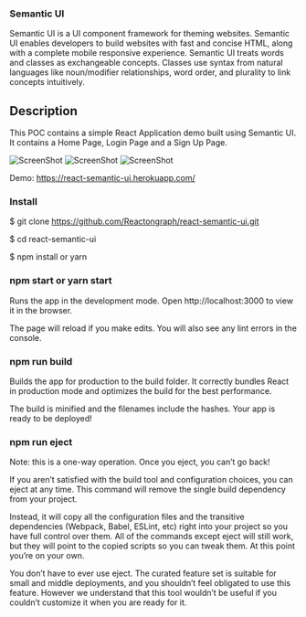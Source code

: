 ### Semantic UI
Semantic UI is a UI component framework for theming websites. Semantic UI enables developers to build websites with fast and concise HTML, along with a complete mobile responsive experience. Semantic UI treats words and classes as exchangeable concepts. Classes use syntax from natural languages like noun/modifier relationships, word order, and plurality to link concepts intuitively.

## Description

This POC contains a simple React Application demo built using Semantic UI. It contains a Home Page, Login Page and a Sign Up Page.


![ScreenShot](https://raw.github.com/Reactongraph/react-semantic-ui/master/src/assets/Home.png)
![ScreenShot](https://raw.github.com/Reactongraph/react-semantic-ui/master/src/assets/login.png)
![ScreenShot](https://raw.github.com/Reactongraph/react-semantic-ui/master/src/assets/singup.png)

Demo: https://react-semantic-ui.herokuapp.com/

### Install
$ git clone https://github.com/Reactongraph/react-semantic-ui.git

$ cd react-semantic-ui

$ npm install or yarn

### npm start or yarn start
Runs the app in the development mode. Open http://localhost:3000 to view it in the browser.

The page will reload if you make edits. You will also see any lint errors in the console.

### npm run build
Builds the app for production to the build folder.
It correctly bundles React in production mode and optimizes the build for the best performance.

The build is minified and the filenames include the hashes.
Your app is ready to be deployed!

### npm run eject
Note: this is a one-way operation. Once you eject, you can’t go back!

If you aren’t satisfied with the build tool and configuration choices, you can eject at any time. This command will remove the single build dependency from your project.

Instead, it will copy all the configuration files and the transitive dependencies (Webpack, Babel, ESLint, etc) right into your project so you have full control over them. All of the commands except eject will still work, but they will point to the copied scripts so you can tweak them. At this point you’re on your own.

You don’t have to ever use eject. The curated feature set is suitable for small and middle deployments, and you shouldn’t feel obligated to use this feature. However we understand that this tool wouldn’t be useful if you couldn’t customize it when you are ready for it.